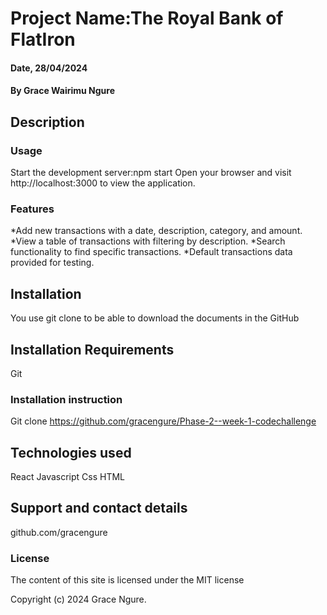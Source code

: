 
# Project Name:The Royal Bank of FlatIron

#### Date, 28/04/2024

#### By Grace Wairimu Ngure

## Description
### Usage
Start the development server:npm start 
Open your browser and visit http://localhost:3000 to view the application.


### Features

*Add new transactions with a date, description, category, and amount.
*View a table of transactions with filtering by description.
*Search functionality to find specific transactions.
*Default transactions data provided for testing.

## Installation

You use git clone to be able to download the documents in the GitHub

## Installation Requirements

Git

### Installation instruction


Git clone https://github.com/gracengure/Phase-2--week-1-codechallenge


## Technologies used

React
Javascript
Css
HTML

## Support and contact details

github.com/gracengure

### License

The content of this site is licensed under the MIT license

Copyright (c) 2024 Grace Ngure.